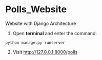 # Polls_Website
 Website with Django Architecture

1. Open **terminal** and enter the command:
```
python manage.py runserver
```

2. Visit http://127.0.0.1:8000/polls
